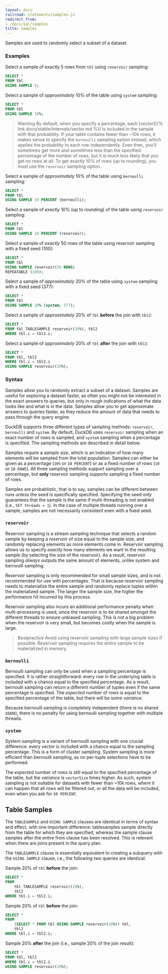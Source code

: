 ```yaml
---
layout: docu
railroad: statements/samples.js
redirect_from:
- /docs/sql/samples
title: Samples
---
```


Samples are used to randomly select a subset of a dataset.

### Examples

Select a sample of exactly 5 rows from `tbl` using `reservoir` sampling:

```sql
SELECT *
FROM tbl
USING SAMPLE 5;
```

Select a sample of *approximately* 10% of the table using `system` sampling:

```sql
SELECT *
FROM tbl
USING SAMPLE 10%;
```

> Warning By default, when you specify a percentage, each [*vector*]({% link docs/stable/internals/vector.md %}) is included in the sample with that probability. If your table contains fewer than ~10k rows, it makes sense to specify the `bernoulli` sampling option instead, which applies the probability to each row independently. Even then, you'll sometimes get more and sometimes less than the specified percentage of the number of rows, but it is much less likely that you get no rows at all. To get exactly 10% of rows (up to rounding), you must use the `reservoir` sampling option.

Select a sample of *approximately* 10% of the table using `bernoulli` sampling:

```sql
SELECT *
FROM tbl
USING SAMPLE 10 PERCENT (bernoulli);
```

Select a sample of *exactly* 10% (up to rounding) of the table using `reservoir` sampling:

```sql
SELECT *
FROM tbl
USING SAMPLE 10 PERCENT (reservoir);
```

Select a sample of *exactly* 50 rows of the table using reservoir sampling with a fixed seed (100):

```sql
SELECT *
FROM tbl
USING SAMPLE reservoir(50 ROWS)
REPEATABLE (100);
```

Select a sample of *approximately* 20% of the table using `system` sampling with a fixed seed (377):

```sql
SELECT *
FROM tbl
USING SAMPLE 20% (system, 377);
```

Select a sample of *approximately* 20% of `tbl` **before** the join with `tbl2`:

```sql
SELECT *
FROM tbl TABLESAMPLE reservoir(20%), tbl2
WHERE tbl.i = tbl2.i;
```

Select a sample of *approximately* 20% of `tbl` **after** the join with `tbl2`:

```sql
SELECT *
FROM tbl, tbl2
WHERE tbl.i = tbl2.i
USING SAMPLE reservoir(20%);
```

### Syntax

<div id="rrdiagram"></div>

Samples allow you to randomly extract a subset of a dataset. Samples are useful for exploring a dataset faster, as often you might not be interested in the exact answers to queries, but only in rough indications of what the data looks like and what is in the data. Samples allow you to get approximate answers to queries faster, as they reduce the amount of data that needs to pass through the query engine.

DuckDB supports three different types of sampling methods: `reservoir`, `bernoulli` and `system`. By default, DuckDB uses `reservoir` sampling when an exact number of rows is sampled, and `system` sampling when a percentage is specified. The sampling methods are described in detail below.

Samples require a *sample size*, which is an indication of how many elements will be sampled from the total population. Samples can either be given as a percentage (`10%` or `10 PERCENT`) or as a fixed number of rows (`10` or `10 ROWS`). All three sampling methods support sampling over a percentage, but **only** reservoir sampling supports sampling a fixed number of rows.

Samples are probablistic, that is to say, samples can be different between runs *unless* the seed is specifically specified. Specifying the seed *only* guarantees that the sample is the same if multi-threading is not enabled (i.e., `SET threads = 1`). In the case of multiple threads running over a sample, samples are not necessarily consistent even with a fixed seed.

### `reservoir`

Reservoir sampling is a stream sampling technique that selects a random sample by keeping a *reservoir* of size equal to the sample size, and randomly replacing elements as more elements come in. Reservoir sampling allows us to specify *exactly* how many elements we want in the resulting sample (by selecting the size of the reservoir). As a result, reservoir sampling *always* outputs the same amount of elements, unlike system and bernoulli sampling.

Reservoir sampling is only recommended for small sample sizes, and is not recommended for use with percentages. That is because reservoir sampling needs to materialize the entire sample and randomly replace tuples within the materialized sample. The larger the sample size, the higher the performance hit incurred by this process.

Reservoir sampling also incurs an additional performance penalty when multi-processing is used, since the reservoir is to be shared amongst the different threads to ensure unbiased sampling. This is not a big problem when the reservoir is very small, but becomes costly when the sample is large.

> Bestpractice Avoid using reservoir sampling with large sample sizes if possible.
> Reservoir sampling requires the entire sample to be materialized in memory.

### `bernoulli`

Bernoulli sampling can only be used when a sampling percentage is specified. It is rather straightforward: every row in the underlying table is included with a chance equal to the specified percentage. As a result, bernoulli sampling can return a different number of tuples even if the same percentage is specified. The *expected* number of rows is equal to the specified percentage of the table, but there will be some *variance*.

Because bernoulli sampling is completely independent (there is no shared state), there is no penalty for using bernoulli sampling together with multiple threads.

### `system`

System sampling is a variant of bernoulli sampling with one crucial difference: every *vector* is included with a chance equal to the sampling percentage. This is a form of cluster sampling. System sampling is more efficient than bernoulli sampling, as no per-tuple selections have to be performed.

The *expected* number of rows is still equal to the specified percentage of the table, but the *variance* is `vectorSize` times higher. As such, system sampling is not suitable for datasets with fewer than ~10k rows, where it can happen that all rows will be filtered out, or all the data will be included, even when you ask for `50 PERCENT`.

## Table Samples

The `TABLESAMPLE` and `USING SAMPLE` clauses are identical in terms of syntax and effect, with one important difference: tablesamples sample directly from the table for which they are specified, whereas the sample clause samples after the entire from clause has been resolved. This is relevant when there are joins present in the query plan.

The `TABLESAMPLE` clause is essentially equivalent to creating a subquery with the `USING SAMPLE` clause, i.e., the following two queries are identical:

Sample 20% of `tbl` **before** the join:

```sql
SELECT *
FROM
    tbl TABLESAMPLE reservoir(20%),
    tbl2
WHERE tbl.i = tbl2.i;
```

Sample 20% of `tbl` **before** the join:

```sql
SELECT *
FROM
    (SELECT * FROM tbl USING SAMPLE reservoir(20%)) tbl,
    tbl2
WHERE tbl.i = tbl2.i;
```

Sample 20% **after** the join (i.e., sample 20% of the join result):

```sql
SELECT *
FROM tbl, tbl2
WHERE tbl.i = tbl2.i
USING SAMPLE reservoir(20%);
```

